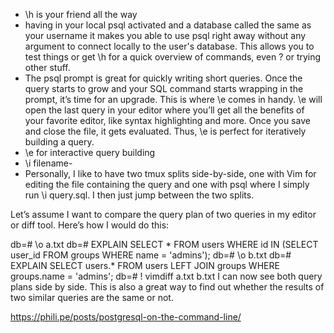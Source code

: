 - \h is your friend all the way
- having in your local psql activated and a database called the same as your username it makes you able to use psql right away without any argument to connect locally to the user's database. This allows you to test things or get \h for a quick overview of commands, even \? or trying other stuff.
- The psql prompt is great for quickly writing short queries. Once the query starts to grow and your SQL command starts wrapping in the prompt, it’s time for an upgrade. This is where \e comes in handy. \e will open the last query in your editor where you’ll get all the benefits of your favorite editor, like syntax highlighting and more. Once you save and close the file, it gets evaluated. Thus, \e is perfect for iteratively building a query.
- \e for interactive query building
- \i filename-
- Personally, I like to have two tmux splits side-by-side, one with Vim for editing the file containing the query and one with psql where I simply run \i query.sql. I then just jump between the two splits. 

Let’s assume I want to compare the query plan of two queries in my editor or diff tool. Here’s how I would do this:

db=# \o a.txt
db=# EXPLAIN SELECT * FROM users WHERE id IN (SELECT user_id FROM groups WHERE name = 'admins');
db=# \o b.txt
db=# EXPLAIN SELECT users.* FROM users LEFT JOIN groups WHERE groups.name = 'admins';
db=# \! vimdiff a.txt b.txt
I can now see both query plans side by side. This is also a great way to find out whether the results of two similar queries are the same or not.


https://phili.pe/posts/postgresql-on-the-command-line/
